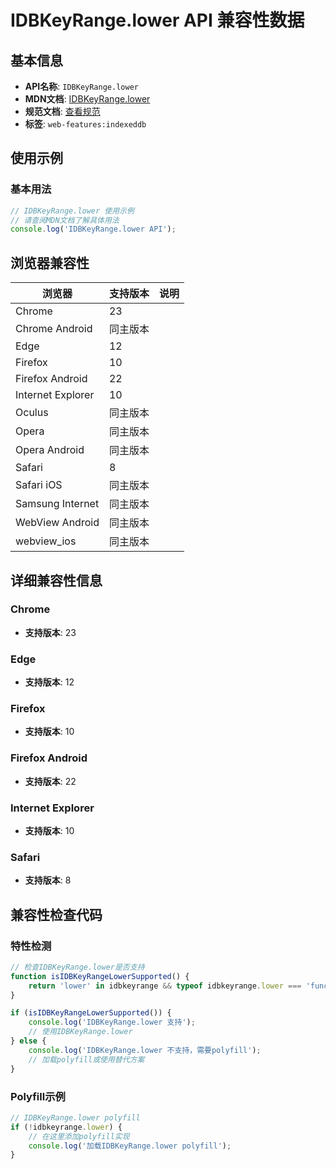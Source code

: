 # IDBKeyRange.lower API 兼容性数据

## 基本信息

- **API名称**: `IDBKeyRange.lower`
- **MDN文档**: [IDBKeyRange.lower](https://developer.mozilla.org/docs/Web/API/IDBKeyRange/lower)
- **规范文档**: [查看规范](https://w3c.github.io/IndexedDB/#ref-for-dom-idbkeyrange-lower①)
- **标签**: `web-features:indexeddb`

## 使用示例

### 基本用法

```javascript
// IDBKeyRange.lower 使用示例
// 请查阅MDN文档了解具体用法
console.log('IDBKeyRange.lower API');
```

## 浏览器兼容性

| 浏览器 | 支持版本 | 说明 |
|--------|----------|------|
| Chrome | 23 |  |
| Chrome Android | 同主版本 |  |
| Edge | 12 |  |
| Firefox | 10 |  |
| Firefox Android | 22 |  |
| Internet Explorer | 10 |  |
| Oculus | 同主版本 |  |
| Opera | 同主版本 |  |
| Opera Android | 同主版本 |  |
| Safari | 8 |  |
| Safari iOS | 同主版本 |  |
| Samsung Internet | 同主版本 |  |
| WebView Android | 同主版本 |  |
| webview_ios | 同主版本 |  |

## 详细兼容性信息

### Chrome

- **支持版本**: 23

### Edge

- **支持版本**: 12

### Firefox

- **支持版本**: 10

### Firefox Android

- **支持版本**: 22

### Internet Explorer

- **支持版本**: 10

### Safari

- **支持版本**: 8

## 兼容性检查代码

### 特性检测

```javascript
// 检查IDBKeyRange.lower是否支持
function isIDBKeyRangeLowerSupported() {
    return 'lower' in idbkeyrange && typeof idbkeyrange.lower === 'function';
}

if (isIDBKeyRangeLowerSupported()) {
    console.log('IDBKeyRange.lower 支持');
    // 使用IDBKeyRange.lower
} else {
    console.log('IDBKeyRange.lower 不支持，需要polyfill');
    // 加载polyfill或使用替代方案
}
```

### Polyfill示例

```javascript
// IDBKeyRange.lower polyfill
if (!idbkeyrange.lower) {
    // 在这里添加polyfill实现
    console.log('加载IDBKeyRange.lower polyfill');
}
```

